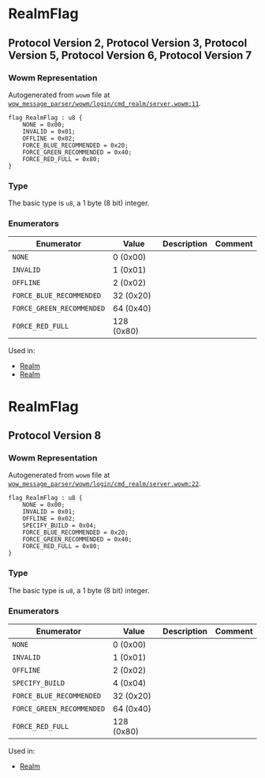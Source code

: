 # RealmFlag

## Protocol Version 2, Protocol Version 3, Protocol Version 5, Protocol Version 6, Protocol Version 7

### Wowm Representation

Autogenerated from `wowm` file at [`wow_message_parser/wowm/login/cmd_realm/server.wowm:11`](https://github.com/gtker/wow_messages/tree/main/wow_message_parser/wowm/login/cmd_realm/server.wowm#L11).

```rust,ignore
flag RealmFlag : u8 {
    NONE = 0x00;
    INVALID = 0x01;
    OFFLINE = 0x02;
    FORCE_BLUE_RECOMMENDED = 0x20;
    FORCE_GREEN_RECOMMENDED = 0x40;
    FORCE_RED_FULL = 0x80;
}
```
### Type
The basic type is `u8`, a 1 byte (8 bit) integer.
### Enumerators
| Enumerator | Value  | Description | Comment |
| --------- | -------- | ----------- | ------- |
| `NONE` | 0 (0x00) |  |  |
| `INVALID` | 1 (0x01) |  |  |
| `OFFLINE` | 2 (0x02) |  |  |
| `FORCE_BLUE_RECOMMENDED` | 32 (0x20) |  |  |
| `FORCE_GREEN_RECOMMENDED` | 64 (0x40) |  |  |
| `FORCE_RED_FULL` | 128 (0x80) |  |  |

Used in:
* [Realm](realm.md)
* [Realm](realm.md)
# RealmFlag

## Protocol Version 8

### Wowm Representation

Autogenerated from `wowm` file at [`wow_message_parser/wowm/login/cmd_realm/server.wowm:22`](https://github.com/gtker/wow_messages/tree/main/wow_message_parser/wowm/login/cmd_realm/server.wowm#L22).

```rust,ignore
flag RealmFlag : u8 {
    NONE = 0x00;
    INVALID = 0x01;
    OFFLINE = 0x02;
    SPECIFY_BUILD = 0x04;
    FORCE_BLUE_RECOMMENDED = 0x20;
    FORCE_GREEN_RECOMMENDED = 0x40;
    FORCE_RED_FULL = 0x80;
}
```
### Type
The basic type is `u8`, a 1 byte (8 bit) integer.
### Enumerators
| Enumerator | Value  | Description | Comment |
| --------- | -------- | ----------- | ------- |
| `NONE` | 0 (0x00) |  |  |
| `INVALID` | 1 (0x01) |  |  |
| `OFFLINE` | 2 (0x02) |  |  |
| `SPECIFY_BUILD` | 4 (0x04) |  |  |
| `FORCE_BLUE_RECOMMENDED` | 32 (0x20) |  |  |
| `FORCE_GREEN_RECOMMENDED` | 64 (0x40) |  |  |
| `FORCE_RED_FULL` | 128 (0x80) |  |  |

Used in:
* [Realm](realm.md)
